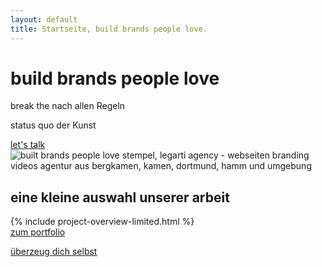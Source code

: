 ```yaml
---
layout: default
title: Startseite, build brands people love.
---
```


<div class="container home-landing-container">
    <div class="row mt-50">
      <div
        class="main-title-container text-center col-md-10 col-md-offset-1"
      >
        <h1 class="main-title bold text-center">
          build brands people love
        </h1>
        <p class="main-subtitle mt-50">
          <span class="bold">break the&nbsp;</span
          ><span class="light">nach allen Regeln</span>
        </p>
        <p class="main-subtitle">
          <span class="bold">status quo&nbsp;</span
          ><span class="light">der Kunst</span>
        </p>
      </div>
    </div>
    <div class="row mt-50">
      <div class="col-md-10 col-md-offset-1 container button-container">
        <a href="/contact" class="button primary-button"
          >let's talk</a
        >
      </div>
    </div>
    <div class="row home-landing-stamp-container hide-on-mobile">
      <div class="col-md-10 col-md-offset-1">
        <img
          id="stamp"
          class="home-landing-stamp"
          src="{{ site.baseurl }}/assets/img/hero-stamp.png"
          alt="built brands people love stempel, legarti agency - webseiten branding videos agentur aus bergkamen, kamen, dortmund, hamm und umgebung"
        />
      </div>
    </div>
  </div>
  <!-- unsere projekte -->
  <div class="container home-portoflio-selection-container mt-100">
    <div class="row">
      <div class="simple-section-heading-container col-xs-12">
        <h2 class="simple-section-heading">
          eine kleine auswahl unserer arbeit
        </h2>
      </div>
    </div>
    <div class="row mt-20">
      <div class="portoflio-selection-wrapper col-xs-12 no-padding">
      {% include project-overview-limited.html %}
      </div>
    </div>
    <div class="row mt-50">
      <div class="col-md-10 container button-container">
        <a href="projects" class="button primary-button"
          >zum portfolio</a
        >
      </div>
    </div>
  </div>
  <div class="container home-testimonial-container mt-section">
    <div class="pagi-container hide-flex-on-mobile">
      <div class="pagi-inner-container"></div>
    </div>
    <div class="row testimonial-item">
      <div class="personal-information text-center">
        <img src="" alt="" class="avatar" />
        <p class="name"></p>
        <p class="title text-darkgrey"></p>
      </div>
      <p
        class="text-darkgrey quote read-text text-center mt-20 col-md-8 col-md-offset-2"
      ></p>
    </div>
    <div class="row mt-50">
      <div class="col-md-10  container button-container">
        <a href="contact" class="button primary-button"
          >überzeug dich selbst</a
        >
      </div>
    </div>
  </div>
